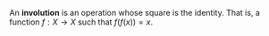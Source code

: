 An **involution** is an operation whose square is the identity. That is, a function $f: X \to X$ such that $f(f(x)) =x$.